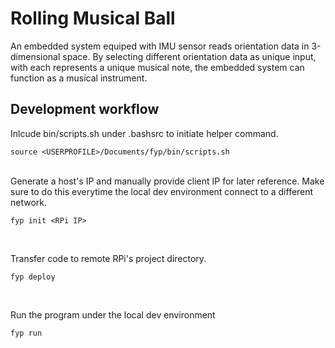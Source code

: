 # Rolling Musical Ball

An embedded system equiped with IMU sensor reads orientation data in 3-dimensional space.
By selecting different orientation data as unique input, with each represents a unique musical note, the embedded system can function as a musical instrument.

## Development workflow
Inlcude bin/scripts.sh under .bashsrc to initiate helper command.
```
source <USERPROFILE>/Documents/fyp/bin/scripts.sh
```

<br>
Generate a host's IP and manually provide client IP for later reference.
Make sure to do this everytime the local dev environment connect to a different network.

```
fyp init <RPi IP>
```
<br>

Transfer code to remote RPi's project directory.
```
fyp deploy
```
<br>

Run the program under the local dev environment
```
fyp run
```


